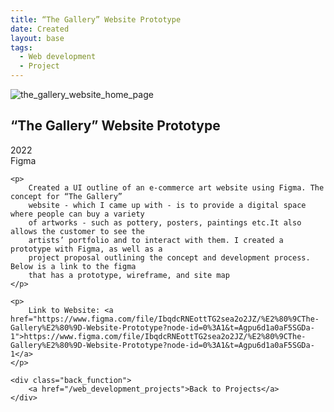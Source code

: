 ```yaml
---
title: “The Gallery” Website Prototype
date: Created
layout: base
tags:
  - Web development
  - Project
---
```


<div class="project_images">
    <img src="/images/the_gallery_website_home_page.png" alt="the_gallery_website_home_page">
 </div>

 <div class="project_bio">
    <h2>“The Gallery” Website Prototype</h2>
    <p>
        2022
        <br>
        Figma
    </p>

    <p>
        Created a UI outline of an e-commerce art website using Figma. The concept for “The Gallery” 
        website - which I came up with - is to provide a digital space where people can buy a variety 
        of artworks - such as pottery, posters, paintings etc.It also allows the customer to see the 
        artists’ portfolio and to interact with them. I created a prototype with Figma, as well as a 
        project proposal outlining the concept and development process. Below is a link to the figma 
        that has a prototype, wireframe, and site map
    </p>

    <p>
        Link to Website: <a href="https://www.figma.com/file/IbqdcRNEottTG2sea2o2JZ/%E2%80%9CThe-Gallery%E2%80%9D-Website-Prototype?node-id=0%3A1&t=Agpu6d1a0aF5SGDa-1">https://www.figma.com/file/IbqdcRNEottTG2sea2o2JZ/%E2%80%9CThe-Gallery%E2%80%9D-Website-Prototype?node-id=0%3A1&t=Agpu6d1a0aF5SGDa-1</a>  
    </p>

    <div class="back_function">
        <a href="/web_development_projects">Back to Projects</a>
    </div>
 </div>